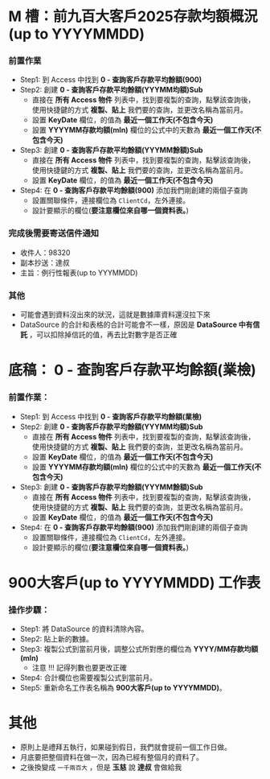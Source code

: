 # M 槽：前九百大客戶2025存款均額概況(up to YYYYMMDD)
### 前置作業
- Step1: 到 Access 中找到 **0 - 查詢客戶存款平均餘額(900)**
- Step2: 創建 **0 - 查詢客戶存款平均餘額(YYYMM均額)Sub**
    - 直接在 **所有 Access 物件** 列表中，找到要複製的查詢，點擊該查詢後，使用快捷鍵的方式 **複製、貼上** 我們要的查詢，並更改名稱為當前月。
    - 設置 **KeyDate** 欄位，的值為 **最近一個工作天(不包含今天)**
    - 設置 **YYYYMM存款均額(mln)** 欄位的公式中的天數為 **最近一個工作天(不包含今天)**
- Step3: 創建 **0 - 查詢客戶存款平均餘額(YYYMM餘額)Sub**
    - 直接在 **所有 Access 物件** 列表中，找到要複製的查詢，點擊該查詢後，使用快捷鍵的方式 **複製、貼上** 我們要的查詢，並更改名稱為當前月。
    - 設置 **KeyDate** 欄位，的值為 **最近一個工作天(不包含今天)**
- Step4: 在 **0 - 查詢客戶存款平均餘額(900)** 添加我們剛創建的兩個子查詢
    - 設置關聯條件，連接欄位為 `ClientCd`，左外連接。
    - 設計要顯示的欄位(**要注意欄位來自哪一個資料表。**)

### 完成後需要寄送信件通知
- 收件人：98320
- 副本抄送：達叔
- 主旨：例行性報表(up to YYYMMDD)

### 其他
- 可能會遇到資料沒出來的狀況，這就是數據庫資料還沒拉下來
- DataSource 的合計和表格的合計可能會不一樣，原因是 **DataSource 中有信託**
，可以扣除掉信託的值，再去比對數字是否正確

# 底稿： 0 - 查詢客戶存款平均餘額(業檢)

### 前置作業：
- Step1: 到 Access 中找到 **0 - 查詢客戶存款平均餘額(業檢)**
- Step2: 創建 **0 - 查詢客戶存款平均餘額(YYYMM均額)Sub**
    - 直接在 **所有 Access 物件** 列表中，找到要複製的查詢，點擊該查詢後，使用快捷鍵的方式 **複製、貼上** 我們要的查詢，並更改名稱為當前月。
    - 設置 **KeyDate** 欄位，的值為 **最近一個工作天(不包含今天)**
    - 設置 **YYYYMM存款均額(mln)** 欄位的公式中的天數為 **最近一個工作天(不包含今天)**
- Step3: 創建 **0 - 查詢客戶存款平均餘額(YYYMM餘額)Sub**
    - 直接在 **所有 Access 物件** 列表中，找到要複製的查詢，點擊該查詢後，使用快捷鍵的方式 **複製、貼上** 我們要的查詢，並更改名稱為當前月。
    - 設置 **KeyDate** 欄位，的值為 **最近一個工作天(不包含今天)**
- Step4: 在 **0 - 查詢客戶存款平均餘額(900)** 添加我們剛創建的兩個子查詢
    - 設置關聯條件，連接欄位為 `ClientCd`，左外連接。
    - 設計要顯示的欄位(**要注意欄位來自哪一個資料表。**)

# **900大客戶(up to YYYYMMDD) 工作表**

### 操作步驟：
- Step1: 將 DataSource 的資料清除內容。
- Step2: 貼上新的數據。
- Step3: 複製公式到當前月後，調整公式所對應的欄位為 **YYYY/MM存款均額(mln)**
    - 注意 !!! 記得列數也要更改正確 
- Step4: 合計欄位也需要複製公式到當前月。
- Step5: 重新命名工作表名稱為 **900大客戶(up to YYYYMMDD)**。

# 其他
- 原則上是禮拜五執行，如果碰到假日，我們就會提前一個工作日做。
- 月底要把整個資料在做一次，因為已經有整個月的資料了。
- 之後換變成 `一千兩百大` ，但是 **玉慈** 說 **達叔** 會做給我